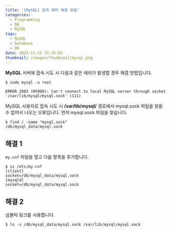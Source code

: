 ```yaml
---
title: '[MySQL] 접속 에러 해결 방법'
categories:
  - Programming
  - DB
  - MySQL
tags:
  - MySQL
  - Database
  - DB
date: 2022-11-15 15:35:01
thumbnail: /images/thumbnail/mysql.png
---
```


**MySQL** 서버에 접속 시도 시 다음과 같은 에러가 발생할 경우 해결 방법입니다.

```shell
$ sudo mysql -u root

ERROR 2002 (HY000): Can't connect to local MySQL server through socket '/var/lib/mysql/mysql.sock' (111)
```

MySQL 사용자로 접속 시도 시 **/var/lib/mysql/** 경로에서 mysql.sock 파일을 찾을 수 없어서 나오는 오류입니다.
먼저 mysql.sock 파일을 찾습니다.

```shell
$ find / -name "mysql.sock"
/db/mysql_data/mysql.sock
```

## 해결 1

`my.cnf` 파일을 열고 다음 항목을 추가합니다.

```shell
$ vi /etc/my.cnf
[client]
socket=/db/mysql_data/mysql.sock
[mysqld]
socket=/db/mysql_data/mysql.sock
```

## 해결 2

심볼릭 링크를 사용합니다.

```shell
$ ln -s /db/mysql_data/mysql.sock /var/lib/mysql/mysql.sock
```
